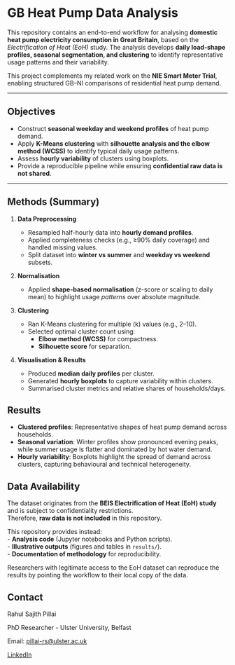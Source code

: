 # GB Heat Pump Data Analysis

This repository contains an end-to-end workflow for analysing **domestic heat pump electricity consumption in Great Britain**, based on the *Electrification of Heat (EoH)* study. The analysis develops **daily load-shape profiles, seasonal segmentation, and clustering** to identify representative usage patterns and their variability.  

This project complements my related work on the **NIE Smart Meter Trial**, enabling structured GB–NI comparisons of residential heat pump demand.

---

## Objectives

- Construct **seasonal weekday and weekend profiles** of heat pump demand.  
- Apply **K-Means clustering** with **silhouette analysis and the elbow method (WCSS)** to identify typical daily usage patterns.  
- Assess **hourly variability** of clusters using boxplots.  
- Provide a reproducible pipeline while ensuring **confidential raw data is not shared**.

---

## Methods (Summary)

1. **Data Preprocessing**  
   - Resampled half-hourly data into **hourly demand profiles**.  
   - Applied completeness checks (e.g., ≥90% daily coverage) and handled missing values.  
   - Split dataset into **winter vs summer** and **weekday vs weekend** subsets.  

2. **Normalisation**  
   - Applied **shape-based normalisation** (z-score or scaling to daily mean) to highlight usage *patterns* over absolute magnitude.  

3. **Clustering**  
   - Ran K-Means clustering for multiple \(k\) values (e.g., 2–10).  
   - Selected optimal cluster count using:  
     - **Elbow method (WCSS)** for compactness.  
     - **Silhouette score** for separation.  

4. **Visualisation & Results**  
   - Produced **median daily profiles** per cluster.  
   - Generated **hourly boxplots** to capture variability within clusters.  
   - Summarised cluster metrics and relative shares of households/days.

## Results
  - **Clustered profiles**: Representative shapes of heat pump demand across households.  
  - **Seasonal variation**: Winter profiles show pronounced evening peaks, while summer usage is flatter and dominated by hot water demand.  
  - **Hourly variability**: Boxplots highlight the spread of demand across clusters, capturing behavioural and technical heterogeneity.

## Data Availability
  The dataset originates from the **BEIS Electrification of Heat (EoH) study** and is subject to confidentiality restrictions.  
  Therefore, **raw data is not included** in this repository.  

  This repository provides instead:  
    - **Analysis code** (Jupyter notebooks and Python scripts).  
    - **Illustrative outputs** (figures and tables in `results/`).  
    - **Documentation of methodology** for reproducibility.  

  Researchers with legitimate access to the EoH dataset can reproduce the results by pointing the workflow to their local copy of the data.


## Contact

   Rahul Sajith Pillai
   
   PhD Researcher - Ulster University, Belfast
   
   Email: pillai-rs@ulster.ac.uk

   [LinkedIn](https://www.linkedin.com/in/rahul-sajith-p-02a7b6a3)
   

